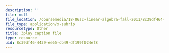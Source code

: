 ```yaml
---
description: ''
file: null
file_location: /coursemedia/18-06sc-linear-algebra-fall-2011/8c39df464439ee65cb49df199f024ef8_YeyrH-Oc2p4.srt
file_type: application/x-subrip
resourcetype: Other
title: 3play caption file
type: resource
uid: 8c39df46-4439-ee65-cb49-df199f024ef8
---
```

